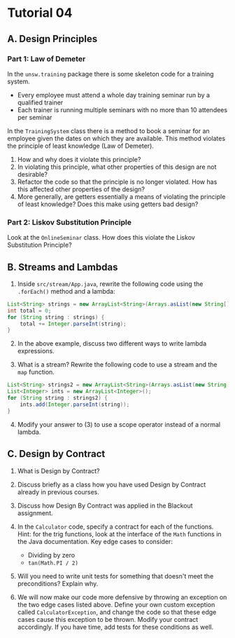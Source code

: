 # Tutorial 04

## A. Design Principles

### Part 1: Law of Demeter

In the `unsw.training` package there is some skeleton code for a training system. 

* Every employee must attend a whole day training seminar run by a qualified trainer
* Each trainer is running multiple seminars with no more than 10 attendees per seminar

In the `TrainingSystem` class there is a method to book a seminar for an employee given the dates on which they are available. This method violates the principle of least knowledge (Law of Demeter).

1. How and why does it violate this principle?
2. In violating this principle, what other properties of this design are not desirable?
3. Refactor the code so that the principle is no longer violated. How has this affected other properties of the design?
4. More generally, are getters essentially a means of violating the principle of least knowledge? Does this make using getters bad design?

### Part 2: Liskov Substitution Principle

Look at the `OnlineSeminar` class. How does this violate the Liskov Substitution Principle?

## B. Streams and Lambdas

1. Inside `src/stream/App.java`, rewrite the following code using the `.forEach()` method and a lambda:

```java
List<String> strings = new ArrayList<String>(Arrays.asList(new String[] {"1", "2", "3", "4", "5"}));
int total = 0;
for (String string : strings) {
    total += Integer.parseInt(string);
}
```

2. In the above example, discuss two different ways to write lambda expressions.

3. What is a stream? Rewrite the following code to use a stream and the `map` function.

```java
List<String> strings2 = new ArrayList<String>(Arrays.asList(new String[] {"1", "2", "3", "4", "5"}));
List<Integer> ints = new ArrayList<Integer>();
for (String string : strings2) {
    ints.add(Integer.parseInt(string));
}
```

4. Modify your answer to (3) to use a scope operator instead of a normal lambda.

## C. Design by Contract

1. What is Design by Contract?

2. Discuss briefly as a class how you have used Design by Contract already in previous courses.

3. Discuss how Design By Contract was applied in the Blackout assignment.

4. In the `Calculator` code, specify a contract for each of the functions. Hint: for the trig functions, look at the interface of the `Math` functions in the Java documentation. Key edge cases to consider:

    * Dividing by zero
    * `tan(Math.PI / 2)`

5. Will you need to write unit tests for something that doesn't meet the preconditions? Explain why.

6. We will now make our code more defensive by throwing an exception on the two edge cases listed above. Define your own custom exception called `CalculatorException`, and change the code so that these edge cases cause this exception to be thrown. Modify your contract accordingly. If you have time, add tests for these conditions as well.
